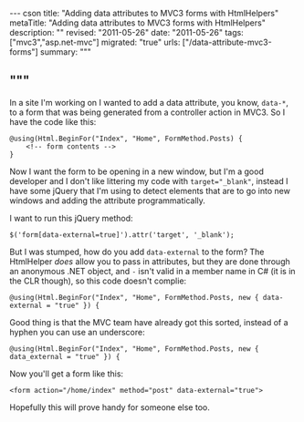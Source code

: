 --- cson
title: "Adding data attributes to MVC3 forms with HtmlHelpers"
metaTitle: "Adding data attributes to MVC3 forms with HtmlHelpers"
description: ""
revised: "2011-05-26"
date: "2011-05-26"
tags: ["mvc3","asp.net-mvc"]
migrated: "true"
urls: ["/data-attribute-mvc3-forms"]
summary: """

"""
---
In a site I'm working on I wanted to add a data attribute, you know, `data-*`, to a form that was being generated from a controller action in MVC3. So I have the code like this:

	@using(Html.BeginFor("Index", "Home", FormMethod.Posts) {
		<!-- form contents -->
	}

Now I want the form to be opening in a new window, but I'm a good developer and I don't like littering my code with `target="_blank"`, instead I have some jQuery that I'm using to detect elements that are to go into new windows and adding the attribute programmatically.

I want to run this jQuery method:

    $('form[data-external=true]').attr('target', '_blank');

But I was stumped, how do you add `data-external` to the form? The HtmlHelper *does* allow you to pass in attributes, but they are done through an anonymous .NET object, and `-` isn't valid in a member name in C# (it is in the CLR though), so this code doesn't complie:

	@using(Html.BeginFor("Index", "Home", FormMethod.Posts, new { data-external = "true" }) {

Good thing is that the MVC team have already got this sorted, instead of a hyphen you can use an underscore:

	@using(Html.BeginFor("Index", "Home", FormMethod.Posts, new { data_external = "true" }) {

Now you'll get a form like this:

    <form action="/home/index" method="post" data-external="true">

Hopefully this will prove handy for someone else too.